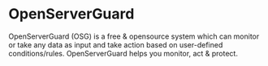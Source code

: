 # OpenServerGuard
OpenServerGuard (OSG) is a free &amp; opensource system which can monitor or take any data as input and take action based on user-defined conditions/rules. OpenServerGuard helps you monitor, act &amp; protect.
